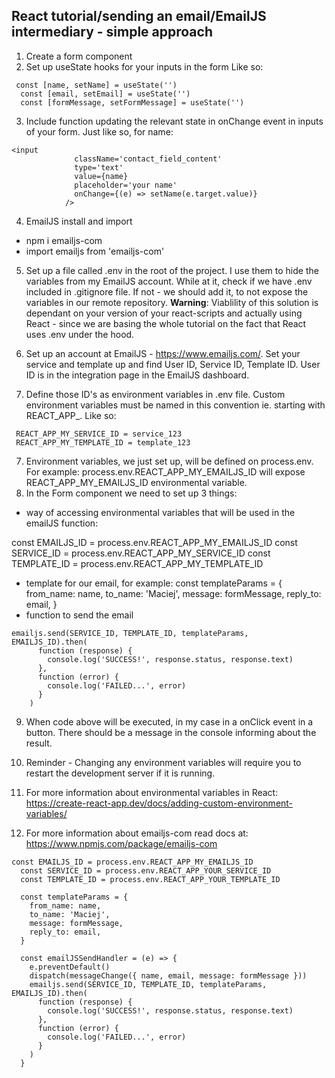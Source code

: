 ## React tutorial/sending an email/EmailJS intermediary - simple approach 
1. Create a form component
2. Set up useState hooks for your inputs in the form 
Like so: 
```
 const [name, setName] = useState('')
  const [email, setEmail] = useState('')
  const [formMessage, setFormMessage] = useState('')
``` 
3. Include function updating the relevant state in onChange event in inputs of your form.
Just like so, for name:
```
<input
              className='contact_field_content'
              type='text'
              value={name}
              placeholder='your name'
              onChange={(e) => setName(e.target.value)}
            />             
```
4. EmailJS install and import
* npm i emailjs-com
* import emailjs from 'emailjs-com'
5. Set up a file called .env in the root of the project. I use them to hide the variables from my EmailJS account. While at it, check if we have .env included in .gitignore file. If not - we should add it, to not expose the variables in our remote repository. 
**Warning**: Viablility of this solution is dependant on your version of your react-scripts and actually using React - since we are basing the whole tutorial on the fact that React uses .env under the hood. 

6. Set up an account at EmailJS - https://www.emailjs.com/. Set your service and template up and find User ID, Service ID, Template ID. User ID is in the integration page in the EmailJS dashboard.
6. Define those ID's as environment variables in .env file. Custom environment variables must be named in this convention ie. starting with REACT_APP_.
Like so:
``` REACT_APP_MY_EMAILJS_ID = user_123
 REACT_APP_MY_SERVICE_ID = service_123
 REACT_APP_MY_TEMPLATE_ID = template_123 
```

7.  Environment variables, we just set up, will be defined on process.env. 
For example: process.env.REACT_APP_MY_EMAILJS_ID will expose REACT_APP_MY_EMAILJS_ID environmental variable.
8. In the Form component we need to set up 3 things: 
* way of accessing environmental variables that will be used in the emailJS function:

const EMAILJS_ID = process.env.REACT_APP_MY_EMAILJS_ID
  const SERVICE_ID = process.env.REACT_APP_MY_SERVICE_ID
  const TEMPLATE_ID = process.env.REACT_APP_MY_TEMPLATE_ID
* template for our email, for example:
const templateParams = {
    from_name: name,
    to_name: 'Maciej',
    message: formMessage,
    reply_to: email,
  }
* function to send the email

``` 
emailjs.send(SERVICE_ID, TEMPLATE_ID, templateParams, EMAILJS_ID).then(
      function (response) {
        console.log('SUCCESS!', response.status, response.text)
      },
      function (error) {
        console.log('FAILED...', error)
      }
    )
```
9. When code above will be executed, in my case in a onClick event in a button. 
There should be a message in the console informing about the result.  
10. Reminder - Changing any environment variables will require you to restart the development server if it is running. 
11. For more information about environmental variables in React: https://create-react-app.dev/docs/adding-custom-environment-variables/

12. For more information about emailjs-com read docs at: https://www.npmjs.com/package/emailjs-com

```  
const EMAILJS_ID = process.env.REACT_APP_MY_EMAILJS_ID
  const SERVICE_ID = process.env.REACT_APP_YOUR_SERVICE_ID
  const TEMPLATE_ID = process.env.REACT_APP_YOUR_TEMPLATE_ID

  const templateParams = {
    from_name: name,
    to_name: 'Maciej',
    message: formMessage,
    reply_to: email,
  }

  const emailJSSendHandler = (e) => {
    e.preventDefault()
    dispatch(messageChange({ name, email, message: formMessage }))
    emailjs.send(SERVICE_ID, TEMPLATE_ID, templateParams, EMAILJS_ID).then(
      function (response) {
        console.log('SUCCESS!', response.status, response.text)
      },
      function (error) {
        console.log('FAILED...', error)
      }
    )
  }
  
```